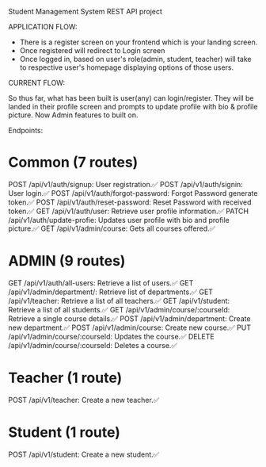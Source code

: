 Student Management System REST API project

APPLICATION FLOW:

- There is a register screen on your frontend which is your landing screen.
- Once registered will redirect to Login screen
- Once logged in, based on user's role(admin, student, teacher) will take to respective user's homepage displaying options of those users.

CURRENT FLOW:

So thus far, what has been built is user(any) can login/register. They will be landed in their profile screen and prompts to update profile with bio & profile picture. Now Admin features to built on.

Endpoints:

# Common (7 routes)

POST /api/v1/auth/signup: User registration.✅
POST /api/v1/auth/signin: User login.✅
POST /api/v1/auth/forgot-password: Forgot Password generate token.✅
POST /api/v1/auth/reset-password: Reset Password with received token.✅
GET /api/v1/auth/user: Retrieve user profile information.✅
PATCH /api/v1/auth/update-profie: Updates user profile with bio and profile picture.✅
GET /api/v1/admin/course: Gets all courses offered.✅

# ADMIN (9 routes)

GET /api/v1/auth/all-users: Retrieve a list of users.✅
GET /api/v1/admin/department/: Retrieve list of departments.✅
GET /api/v1/teacher: Retrieve a list of all teachers.✅
GET /api/v1/student: Retrieve a list of all students.✅
GET /api/v1/admin/course/:courseId: Retrieve a single course details.✅
POST /api/v1/admin/department: Create new department.✅
POST /api/v1/admin/course: Create new course.✅
PUT /api/v1/admin/course/:courseId: Updates the course.✅
DELETE /api/v1/admin/course/:courseId: Deletes a course.✅

# Teacher (1 route)

POST /api/v1/teacher: Create a new teacher.✅

# Student (1 route)

POST /api/v1/student: Create a new student.✅

